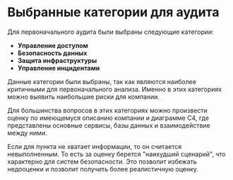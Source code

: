 # Выбранные категории для аудита

Для первоначального аудита были выбраны следующие категории:

- **Управление доступом**
- **Безопасность данных**
- **Защита инфраструктуры**
- **Управление инцидентами**

Данные категории были выбраны, так как являются наиболее критичными для первоначального анализа. Именно в этих категориях можно выявить наибольшие риски для компании.

Для большинства вопросов в этих категориях можно произвести оценку по имеющемуся описанию компании и диаграмме C4, где представлены основные сервисы, базы данных и взаимодействие между ними.

Если для пункта не хватает информации, то он считается невыполненным. То есть за оценку берется "наихудший сценарий", что характерно для систем безопасности. Это позволит избежать недооценки и позволит получить более реалистичную оценку.
